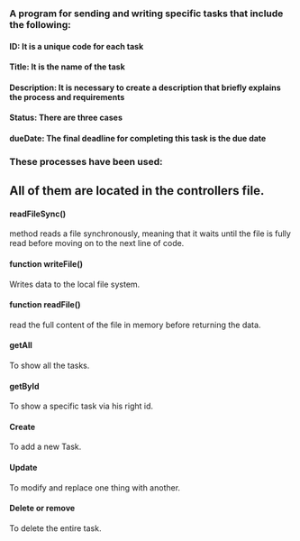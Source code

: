 ### A program for sending and writing specific tasks that include the following:

#### ID: It is a unique code for each task
#### Title: It is the name of the task
#### Description: It is necessary to create a description that briefly explains the process and requirements
#### Status: There are three cases 
#### dueDate: The final deadline for completing this task is the due date

### These processes have been used:
## All of them are located in the controllers file.
#### readFileSync() 
method reads a file synchronously, meaning that it waits until the file is fully read before moving on to the next line of code.

#### function writeFile()
Writes data to the local file system.

#### function readFile()
read the full content of the file in memory before returning the data.

#### getAll

To show all the tasks.

#### getById

To show a specific task via his right id.

#### Create

To add a new Task.

#### Update

To modify and replace one thing with another.

#### Delete or remove

To delete the entire task.







